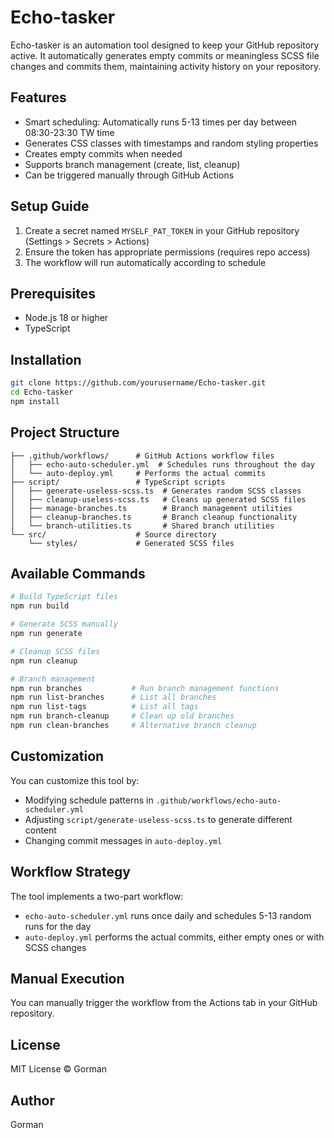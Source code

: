 # Echo-tasker

Echo-tasker is an automation tool designed to keep your GitHub repository active. It automatically generates empty commits or meaningless SCSS file changes and commits them, maintaining activity history on your repository.

## Features

- Smart scheduling: Automatically runs 5-13 times per day between 08:30-23:30 TW time
- Generates CSS classes with timestamps and random styling properties
- Creates empty commits when needed
- Supports branch management (create, list, cleanup)
- Can be triggered manually through GitHub Actions

## Setup Guide

1. Create a secret named `MYSELF_PAT_TOKEN` in your GitHub repository (Settings > Secrets > Actions)
2. Ensure the token has appropriate permissions (requires repo access)
3. The workflow will run automatically according to schedule

## Prerequisites

- Node.js 18 or higher
- TypeScript

## Installation

```bash
git clone https://github.com/yourusername/Echo-tasker.git
cd Echo-tasker
npm install
```

## Project Structure

```
├── .github/workflows/      # GitHub Actions workflow files
│   ├── echo-auto-scheduler.yml  # Schedules runs throughout the day
│   └── auto-deploy.yml     # Performs the actual commits
├── script/                 # TypeScript scripts
│   ├── generate-useless-scss.ts  # Generates random SCSS classes
│   ├── cleanup-useless-scss.ts   # Cleans up generated SCSS files
│   ├── manage-branches.ts        # Branch management utilities
│   ├── cleanup-branches.ts       # Branch cleanup functionality
│   └── branch-utilities.ts       # Shared branch utilities
└── src/                    # Source directory
    └── styles/             # Generated SCSS files
```

## Available Commands

```bash
# Build TypeScript files
npm run build

# Generate SCSS manually
npm run generate

# Cleanup SCSS files
npm run cleanup

# Branch management
npm run branches           # Run branch management functions
npm run list-branches      # List all branches
npm run list-tags          # List all tags
npm run branch-cleanup     # Clean up old branches
npm run clean-branches     # Alternative branch cleanup
```

## Customization

You can customize this tool by:

- Modifying schedule patterns in `.github/workflows/echo-auto-scheduler.yml`
- Adjusting `script/generate-useless-scss.ts` to generate different content
- Changing commit messages in `auto-deploy.yml`

## Workflow Strategy

The tool implements a two-part workflow:

- `echo-auto-scheduler.yml` runs once daily and schedules 5-13 random runs for the day
- `auto-deploy.yml` performs the actual commits, either empty ones or with SCSS changes

## Manual Execution

You can manually trigger the workflow from the Actions tab in your GitHub repository.

## License

MIT License © Gorman

## Author

Gorman
